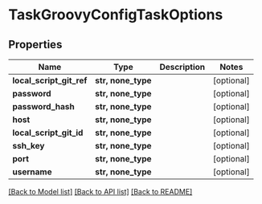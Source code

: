 # TaskGroovyConfigTaskOptions


## Properties
Name | Type | Description | Notes
------------ | ------------- | ------------- | -------------
**local_script_git_ref** | **str, none_type** |  | [optional] 
**password** | **str, none_type** |  | [optional] 
**password_hash** | **str, none_type** |  | [optional] 
**host** | **str, none_type** |  | [optional] 
**local_script_git_id** | **str, none_type** |  | [optional] 
**ssh_key** | **str, none_type** |  | [optional] 
**port** | **str, none_type** |  | [optional] 
**username** | **str, none_type** |  | [optional] 

[[Back to Model list]](../README.md#documentation-for-models) [[Back to API list]](../README.md#documentation-for-api-endpoints) [[Back to README]](../README.md)


